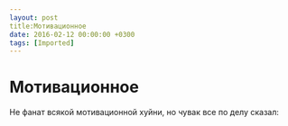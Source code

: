 ```yaml
---
layout: post
title:Мотивационное
date: 2016-02-12 00:00:00 +0300
tags: [Imported]
---
```

# Мотивационное

Не фанат всякой мотивационной хуйни, но чувак все по делу сказал: